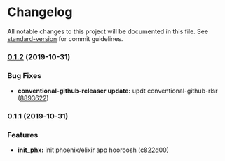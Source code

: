 # Changelog

All notable changes to this project will be documented in this file. See [standard-version](https://github.com/conventional-changelog/standard-version) for commit guidelines.

### [0.1.2](https://github.com/darylwalsh/elixir-react-k8s-postgres-gcp/compare/v0.1.1...v0.1.2) (2019-10-31)


### Bug Fixes

* **conventional-github-releaser update:** updt conventional-github-rlsr ([8893622](https://github.com/darylwalsh/elixir-react-k8s-postgres-gcp/commit/889362237c909f68fda87ff868ffc4c2ec481100))

### 0.1.1 (2019-10-31)


### Features

* **init_phx:** init phoenix/elixir app hooroosh ([c822d00](https://github.com/darylwalsh/elixir-react-k8s-postgres-gcp/commit/c822d008614703fde10b9ecb337246eff9bf5d22))
